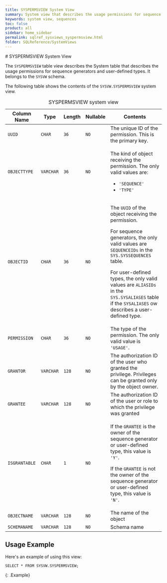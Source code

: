 ```yaml
---
title: SYSPERMSVIEW System View
summary: System view that describes the usage permissions for sequence generators and user-defined types
keywords: system view, sequences
toc: false
product: all
sidebar: home_sidebar
permalink: sqlref_sysviews_syspermsview.html
folder: SQLReference/SystemViews
---
```

<section>
<div class="TopicContent" data-swiftype-index="true" markdown="1">
# SYSPERMSVIEW System View

The `SYSPERMSVIEW` table view describes the System table that describes the usage permissions for sequence generators and user-defined types. It belongs to the `SYSVW` schema.

The following table shows the contents of the `SYSVW.SYSPERMSVIEW`
system view.

<table>
    <caption>SYSPERMSVIEW system view</caption>
    <col />
    <col />
    <col />
    <col />
    <col />
    <thead>
        <tr>
            <th>Column Name</th>
            <th>Type</th>
            <th>Length</th>
            <th>Nullable</th>
            <th>Contents</th>
        </tr>
    </thead>
    <tbody>
        <tr>
            <td><code>UUID</code></td>
            <td><code>CHAR</code></td>
            <td><code>36</code></td>
            <td><code>NO</code></td>
            <td>The unique ID of the permission. This is the primary key.</td>
        </tr>
        <tr>
            <td><code>OBJECTTYPE</code></td>
            <td><code>VARCHAR</code></td>
            <td><code>36</code></td>
            <td><code>NO</code></td>
            <td>
                <p class="noSpaceAbove">The kind of object receiving the permission. The only valid values are:</p>
                <ul>
                    <li> <code>'SEQUENCE'</code></li>
                    <li> <code>'TYPE'</code></li>
                </ul>
            </td>
        </tr>
        <tr>
            <td><code>OBJECTID</code></td>
            <td><code>CHAR</code></td>
            <td><code>36</code></td>
            <td><code>NO</code></td>
            <td>
                <p class="noSpaceAbove">The <code>UUID</code> of the object receiving the permission.</p>
                <p>For sequence generators, the only valid values are <code>SEQUENCEIDs</code> in the <code>SYS.SYSSEQUENCES</code> table. </p>
                <p>For user-defined types, the only valid values are <code>ALIASIDs</code> in the <code>SYS.SYSALIASES</code> table if the <code>SYSALIASES</code> ow describes a user-defined type.</p>
            </td>
        </tr>
        <tr>
            <td><code>PERMISSION</code></td>
            <td><code>CHAR</code></td>
            <td><code>36</code></td>
            <td><code>NO</code></td>
            <td>The type of the permission. The only valid value is <code>'USAGE'</code>.</td>
        </tr>
        <tr>
            <td><code>GRANTOR</code></td>
            <td><code>VARCHAR</code></td>
            <td><code>128</code></td>
            <td><code>NO</code></td>
            <td>The authorization ID of the user who granted the privilege. Privileges can be granted only by the object owner.</td>
        </tr>
        <tr>
            <td><code>GRANTEE</code></td>
            <td><code>VARCHAR</code></td>
            <td><code>128</code></td>
            <td><code>NO</code></td>
            <td>The authorization ID of the user or role to which the privilege was granted</td>
        </tr>
        <tr>
            <td><code>ISGRANTABLE</code></td>
            <td><code>CHAR</code></td>
            <td><code>1</code></td>
            <td><code>NO</code></td>
            <td>
                <p class="noSpaceAbove">If the <code>GRANTEE</code> is the owner of the sequence generator or user-defined type, this value is <code>'Y'</code>.</p>
                <p> If the <code>GRANTEE</code> is not the owner of the sequence generator or user-defined type, this value is  <code>'N'</code>.</p>
            </td>
        </tr>
        <tr>
            <td><code>OBJECTNAME</code></td>
            <td><code>VARCHAR</code></td>
            <td><code>128</code></td>
            <td><code>NO</code></td>
            <td>The name of the object</td>
        </tr>
        <tr>
            <td><code>SCHEMANAME</code></td>
            <td><code>VARCHAR</code></td>
            <td><code>128</code></td>
            <td><code>NO</code></td>
            <td>Schema name</td>
        </tr>
    </tbody>
</table>

## Usage Example

Here's an example of using this view:

```
SELECT * FROM SYSVW.SYSPERMSVIEW;
```
{: .Example}

</div>
</section>
